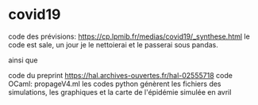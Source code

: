 # covid19
code des prévisions: https://cp.lpmib.fr/medias/covid19/_synthese.html
le code est sale, un jour je le nettoierai et le passerai sous pandas.

ainsi que

code du preprint https://hal.archives-ouvertes.fr/hal-02555718
code OCaml: propageV4.ml
les codes python génèrent les fichiers des simulations, les graphiques et la carte de l'épidémie simulée en avril
